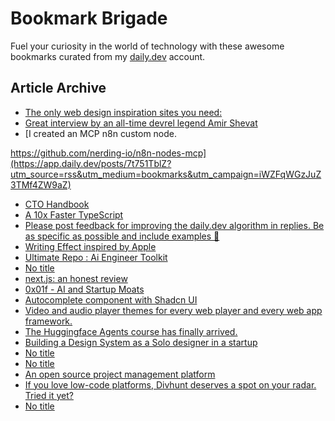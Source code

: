 # Bookmark Brigade
Fuel your curiosity in the world of technology with these awesome bookmarks curated from my [daily.dev](https://app.daily.dev/Anmol-Baranwal) account.

## Article Archive

<!-- DAILY-DEV-BOOKMARKS:START -->
- [The only web design inspiration sites you need:](https://app.daily.dev/posts/GZxQxYsX0?utm_source=rss&utm_medium=bookmarks&utm_campaign=iWZFqWGzJuZ3TMf4ZW9aZ)
- [Great interview by an all-time devrel legend Amir Shevat](https://app.daily.dev/posts/mDHqpmbIq?utm_source=rss&utm_medium=bookmarks&utm_campaign=iWZFqWGzJuZ3TMf4ZW9aZ)
- [I created an MCP n8n custom node. 

https://github.com/nerding-io/n8n-nodes-mcp](https://app.daily.dev/posts/7t751TblZ?utm_source=rss&utm_medium=bookmarks&utm_campaign=iWZFqWGzJuZ3TMf4ZW9aZ)
- [CTO Handbook](https://app.daily.dev/posts/BykQ6djeT?utm_source=rss&utm_medium=bookmarks&utm_campaign=iWZFqWGzJuZ3TMf4ZW9aZ)
- [A 10x Faster TypeScript](https://app.daily.dev/posts/uvKh8eu8R?utm_source=rss&utm_medium=bookmarks&utm_campaign=iWZFqWGzJuZ3TMf4ZW9aZ)
- [Please post feedback for improving the daily.dev algorithm in replies. Be as specific as possible and include examples 🙌](https://app.daily.dev/posts/0tIVp59GF?utm_source=rss&utm_medium=bookmarks&utm_campaign=iWZFqWGzJuZ3TMf4ZW9aZ)
- [Writing Effect inspired by Apple](https://app.daily.dev/posts/lwpoAPBxm?utm_source=rss&utm_medium=bookmarks&utm_campaign=iWZFqWGzJuZ3TMf4ZW9aZ)
- [Ultimate Repo : Ai Engineer Toolkit](https://app.daily.dev/posts/kaJcvLLRS?utm_source=rss&utm_medium=bookmarks&utm_campaign=iWZFqWGzJuZ3TMf4ZW9aZ)
- [No title](https://app.daily.dev/posts/s3dU7ST8h?utm_source=rss&utm_medium=bookmarks&utm_campaign=iWZFqWGzJuZ3TMf4ZW9aZ)
- [next.js: an honest review](https://app.daily.dev/posts/WjSwFiurC?utm_source=rss&utm_medium=bookmarks&utm_campaign=iWZFqWGzJuZ3TMf4ZW9aZ)
- [0x01f - AI and Startup Moats](https://app.daily.dev/posts/2ihR6jM5D?utm_source=rss&utm_medium=bookmarks&utm_campaign=iWZFqWGzJuZ3TMf4ZW9aZ)
- [Autocomplete component with Shadcn UI](https://app.daily.dev/posts/mvRNcjhAk?utm_source=rss&utm_medium=bookmarks&utm_campaign=iWZFqWGzJuZ3TMf4ZW9aZ)
- [Video and audio player themes for every web player and every web app framework.](https://app.daily.dev/posts/xdJIgOzQ5?utm_source=rss&utm_medium=bookmarks&utm_campaign=iWZFqWGzJuZ3TMf4ZW9aZ)
- [The Huggingface Agents course has finally arrived.](https://app.daily.dev/posts/3qTCjJvA8?utm_source=rss&utm_medium=bookmarks&utm_campaign=iWZFqWGzJuZ3TMf4ZW9aZ)
- [Building a Design System as a Solo designer in a startup](https://app.daily.dev/posts/A7im9p3LS?utm_source=rss&utm_medium=bookmarks&utm_campaign=iWZFqWGzJuZ3TMf4ZW9aZ)
- [No title](https://app.daily.dev/posts/ChdkPLUk3?utm_source=rss&utm_medium=bookmarks&utm_campaign=iWZFqWGzJuZ3TMf4ZW9aZ)
- [No title](https://app.daily.dev/posts/X8h0Z9oP4?utm_source=rss&utm_medium=bookmarks&utm_campaign=iWZFqWGzJuZ3TMf4ZW9aZ)
- [An open source project management platform](https://app.daily.dev/posts/zvVMp9Iyj?utm_source=rss&utm_medium=bookmarks&utm_campaign=iWZFqWGzJuZ3TMf4ZW9aZ)
- [If you love low-code platforms, Divhunt deserves a spot on your radar. Tried it yet?](https://app.daily.dev/posts/gjDs6x5O7?utm_source=rss&utm_medium=bookmarks&utm_campaign=iWZFqWGzJuZ3TMf4ZW9aZ)
- [No title](https://app.daily.dev/posts/DuHciy9RN?utm_source=rss&utm_medium=bookmarks&utm_campaign=iWZFqWGzJuZ3TMf4ZW9aZ)
<!-- DAILY-DEV-BOOKMARKS:END -->
